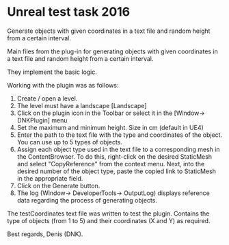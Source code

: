 # Unreal test task 2016
Generate objects with given coordinates in a text file and random height from a certain interval.

Main files from the plug-in for generating objects with given coordinates in a text file and random height from a certain interval.

They implement the basic logic.

Working with the plugin was as follows:
1. Create / open a level.
2. The level must have a landscape [Landscape]
3. Click on the plugin icon in the Toolbar or select it in the [Window-> DNKPlugin] menu
4. Set the maximum and minimum height. Size in cm (default in UE4)
5. Enter the path to the text file with the type and coordinates of the object. You can use up to 5 types of objects.
6. Assign each object type used in the text file to a corresponding mesh in the ContentBrowser. To do this, right-click on the desired StaticMesh and select "CopyReference" from the context menu. Next, into the desired number of the object type, paste the copied link to StaticMesh in the appropriate field.
7. Click on the Generate button.
8. The log (Window-> DeveloperTools-> OutputLog) displays reference data regarding the process of generating objects.

The testCoordinates text file was written to test the plugin. Contains the type of objects (from 1 to 5) and their coordinates (X and Y) as required.

Best regards, Denis (DNK).
